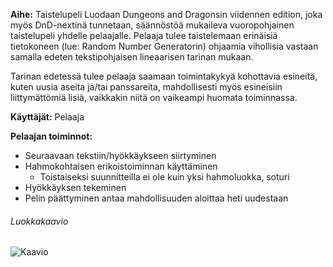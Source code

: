 **Aihe:** Taistelupeli Luodaan Dungeons and Dragonsin viidennen edition, joka myös DnD-nextinä tunnetaan, säännöstöä mukaileva vuoropohjainen taistelupeli yhdelle pelaajalle. Pelaaja tulee taistelemaan erinäisiä tietokoneen (lue: Random Number Generatorin) ohjaamia vihollisia vastaan samalla edeten tekstipohjaisen lineaarisen tarinan mukaan.

Tarinan edetessä tulee pelaaja saamaan toimintakykyä kohottavia esineitä, kuten uusia aseita ja/tai panssareita, mahdollisesti myös esineisiin liittymättömiä lisiä, vaikkakin niitä on vaikeampi huomata toiminnassa.

**Käyttäjät:** Pelaaja

**Pelaajan toiminnot:**

* Seuraavaan tekstiin/hyökkäykseen siirtyminen
* Hahmokohtaisen erikoistoiminnan käyttäminen
  * Toistaiseksi suunnitteilla ei ole kuin yksi hahmoluokka, soturi
* Hyökkäyksen tekeminen
* Pelin päättyminen antaa mahdollisuuden aloittaa heti uudestaan

###### Luokkakaavio
![Kaavio](1v1Simulaattori/Dokumentointi/luokkakaavio1.png)
